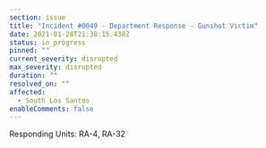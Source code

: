 ```yaml
---
section: issue
title: "Incident #0049 - Department Response - Gunshot Victim"
date: 2021-01-28T21:38:15.438Z
status: in_progress
pinned: ""
current_severity: disrupted
max_severity: disrupted
duration: ""
resolved_on: ""
affected:
  - South Los Santos
enableComments: false
---
```

Responding Units: RA-4, RA-32